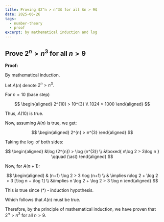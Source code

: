 ```yaml
---
title: Proving $2^n > n^3$ for all $n > 9$
date: 2025-06-26
tags:
  - number-theory
  - proof
excerpt: by mathematical induction and log
---
```

## Prove $2^n > n^3$ for all $n > 9$

**Proof:**

By mathematical induction.

Let $A(n)$ denote $2^{n}> n^{3}$.

For $n=10$ (base step)

$$
\begin{aligned}
2^{10} > 10^{3} \\
1024 > 1000
\end{aligned}
$$

Thus, $A(10)$ is true.

Now, assuming $A(n)$ is true, we get:

$$
\begin{aligned}
2^{n} > n^{3}
\end{aligned}
$$

Taking the $\log$ of both sides:

$$
\begin{aligned}
&\log (2^{n}) > \log (n^{3}) \\
&\boxed{ n\log 2 > 3\log n }  \qquad (\ast)
\end{aligned}
$$

Now, for $A(n+1)$:

$$
\begin{aligned}
& (n+1) \log 2 > 3 \log (n+1) \\
& \implies n\log 2 + \log 2  > 3 [\log n + \log 1] \\
&\implies n \log 2 + \log 2 > 3 \log n 
\end{aligned}
$$

This is true since $(\ast)$ - induction hypothesis. 

Which follows that $A(n)$ must be true.

Therefore, by the principle of mathematical induction, we have proven that $2^n > n^3$ for all $n > 9$.